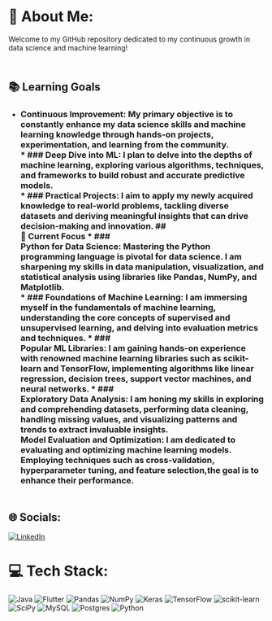 # 💫 About Me:
Welcome to my GitHub repository dedicated to my continuous growth in data science and machine learning! 
## <br> 📚 Learning Goals<br>
* ### Continuous Improvement: My primary objective is to constantly enhance my data science skills and machine learning knowledge through hands-on projects, experimentation, and learning from the community.<br> * ### Deep Dive into ML: I plan to delve into the depths of machine learning, exploring various algorithms, techniques, and frameworks to build robust and accurate predictive models.<br>  * ###  Practical Projects: I aim to apply my newly acquired knowledge to real-world problems, tackling diverse datasets and deriving meaningful insights that can drive decision-making and innovation. ## <br>🌱 Current Focus * ### <br>Python for Data Science: Mastering the Python programming language is pivotal for data science. I am sharpening my skills in data manipulation, visualization, and statistical analysis using libraries like Pandas, NumPy, and Matplotlib.<br> * ### Foundations of Machine Learning: I am immersing myself in the fundamentals of machine learning, understanding the core concepts of supervised and unsupervised learning, and delving into evaluation metrics and techniques.  * ### <br>Popular ML Libraries: I am gaining hands-on experience with renowned machine learning libraries such as scikit-learn and TensorFlow, implementing algorithms like linear regression, decision trees, support vector machines, and neural networks. * ###<br>Exploratory Data Analysis: I am honing my skills in exploring and comprehending datasets, performing data cleaning, handling missing values, and visualizing patterns and trends to extract invaluable insights.<br>Model Evaluation and Optimization: I am dedicated to evaluating and optimizing machine learning models. Employing techniques such as cross-validation, hyperparameter tuning, and feature selection,the goal is to enhance their performance.<br><br>


## 🌐 Socials:
[![LinkedIn](https://img.shields.io/badge/LinkedIn-%230077B5.svg?logo=linkedin&logoColor=white)](https://linkedin.com/in/https://www.linkedin.com/in/tanu-tomar/) 

# 💻 Tech Stack:
![Java](https://img.shields.io/badge/java-%23ED8B00.svg?style=for-the-badge&logo=java&logoColor=white) ![Flutter](https://img.shields.io/badge/Flutter-%2302569B.svg?style=for-the-badge&logo=Flutter&logoColor=white) ![Pandas](https://img.shields.io/badge/pandas-%23150458.svg?style=for-the-badge&logo=pandas&logoColor=white) ![NumPy](https://img.shields.io/badge/numpy-%23013243.svg?style=for-the-badge&logo=numpy&logoColor=white) ![Keras](https://img.shields.io/badge/Keras-%23D00000.svg?style=for-the-badge&logo=Keras&logoColor=white) ![TensorFlow](https://img.shields.io/badge/TensorFlow-%23FF6F00.svg?style=for-the-badge&logo=TensorFlow&logoColor=white) ![scikit-learn](https://img.shields.io/badge/scikit--learn-%23F7931E.svg?style=for-the-badge&logo=scikit-learn&logoColor=white) ![SciPy](https://img.shields.io/badge/SciPy-%230C55A5.svg?style=for-the-badge&logo=scipy&logoColor=%white) ![MySQL](https://img.shields.io/badge/mysql-%2300f.svg?style=for-the-badge&logo=mysql&logoColor=white) ![Postgres](https://img.shields.io/badge/postgres-%23316192.svg?style=for-the-badge&logo=postgresql&logoColor=white) ![Python](https://img.shields.io/badge/python-3670A0?style=for-the-badge&logo=python&logoColor=ffdd54)


<!-- Proudly created with GPRM ( https://gprm.itsvg.in ) -->
